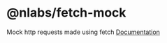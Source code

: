 # @nlabs/fetch-mock
Mock http requests made using fetch
[Documentation](http://www.wheresrhys.co.uk/fetch-mock/)

